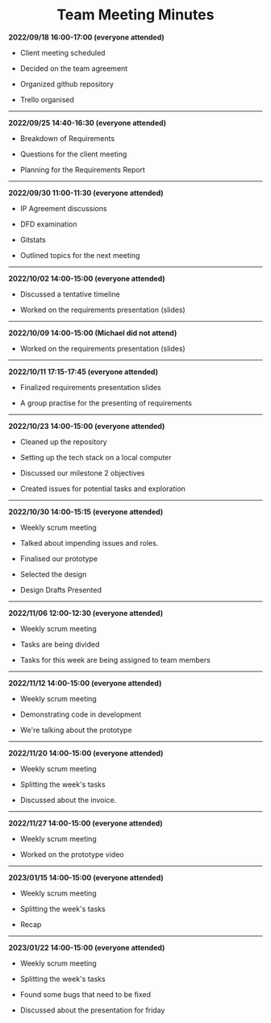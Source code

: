 
<h1 align="center">
Team Meeting Minutes
</h1>




**2022/09/18	16:00-17:00 (everyone attended)**

 * Client meeting scheduled

* Decided on the team agreement

* Organized github repository

* Trello organised
  
---

**2022/09/25	14:40-16:30 (everyone attended)**

* Breakdown of Requirements

* Questions for the client meeting

* Planning for the Requirements Report
  
---
  
**2022/09/30  11:00-11:30  (everyone attended)**

* IP Agreement discussions

* DFD examination

* Gitstats

* Outlined topics for the next meeting
  
 ---
  
 **2022/10/02  14:00-15:00  (everyone attended)**
 
* Discussed a tentative timeline

* Worked on the requirements presentation (slides)
 
 ---
 
**2022/10/09	14:00-15:00 (Michael did not attend)**

* Worked on the requirements presentation (slides)


---

 **2022/10/11  17:15-17:45  (everyone attended)**

 * Finalized requirements presentation slides

* A group practise for the presenting of requirements

 ---

 **2022/10/23	14:00-15:00 (everyone attended)**
 
* Cleaned up the repository

* Setting up the tech stack on a local computer

* Discussed our milestone 2 objectives

* Created issues for potential tasks and exploration 

---

 **2022/10/30	14:00-15:15 (everyone attended)**

* Weekly scrum meeting

* Talked about impending issues and roles.

* Finalised our prototype

* Selected the design

* Design Drafts Presented

---

 **2022/11/06	12:00-12:30 (everyone attended)**

* Weekly scrum meeting

* Tasks are being divided

* Tasks for this week are being assigned to team members

---

**2022/11/12	14:00-15:00 (everyone attended)**

* Weekly scrum meeting

* Demonstrating code in development

* We're talking about the prototype

---
**2022/11/20	14:00-15:00 (everyone attended)**

* Weekly scrum meeting

* Splitting the week's tasks

* Discussed about the invoice.

---
**2022/11/27	14:00-15:00 (everyone attended)**

* Weekly scrum meeting

* Worked on the prototype video

---

**2023/01/15	14:00-15:00 (everyone attended)**

* Weekly scrum meeting

* Splitting the week's tasks

* Recap

---

**2023/01/22	14:00-15:00 (everyone attended)**

* Weekly scrum meeting

* Splitting the week's tasks

* Found some bugs that need to be fixed

* Discussed about the presentation for friday



